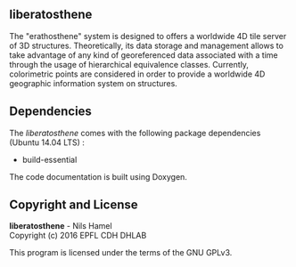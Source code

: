 ## liberatosthene

The "erathosthene" system is designed to offers a worldwide 4D tile server of 3D structures. Theoretically, its data storage and management allows to take advantage of any kind of georeferenced data associated with a time through the usage of hierarchical equivalence classes. Currently, colorimetric points are considered in order to provide a worldwide 4D geographic information system on structures.

## Dependencies

The _liberatosthene_ comes with the following package dependencies (Ubuntu 14.04 LTS) :

* build-essential

The code documentation is built using Doxygen.

## Copyright and License

**liberatosthene** - Nils Hamel <br >
Copyright (c) 2016 EPFL CDH DHLAB

This program is licensed under the terms of the GNU GPLv3.
